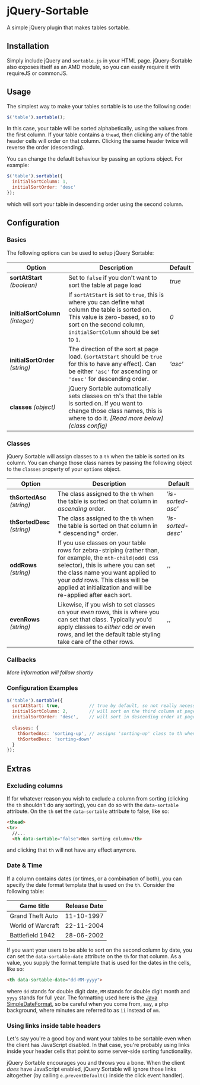 # jQuery-Sortable
A simple jQuery plugin that makes tables sortable.

## Installation
Simply include jQuery and `sortable.js` in your HTML page. jQuery-Sortable also exposes itself as an AMD module, so you can easily require it with requireJS or commonJS.

## Usage
The simplest way to make your tables sortable is to use the following code:
```javascript
$('table').sortable();
```
In this case, your table will be sorted alphabetically, using the values from the first column.
If your table contains a `thead`, then clicking any of the table header cells will order on that column. Clicking the same header twice will reverse the order (descending).

You can change the default behaviour by passing an options object. For example:
```javascript
$('table').sortable({
  initialSortColumn: 1,
  initialSortOrder: 'desc'
});
```
which will sort your table in descending order using the second column.

## Configuration
### Basics
The following options can be used to setup jQuery Sortable:

Option | Description | Default
-------|-------------|---------
**sortAtStart** *(boolean)* | Set to `false` if you don't want to sort the table at page load | *true*
**initialSortColumn** *(integer)* | If `sortAtStart` is set to `true`, this is where you can define what column the table is sorted on. This value is zero-based, so to sort on the second column, `initialSortColumn` should be set to `1`. | *0*
**initialSortOrder** *(string)* | The direction of the sort at page load. (`sortAtStart` should be `true` for this to have any effect). Can be either `'asc'` for ascending or `'desc'` for descending order. | *'asc'*
**classes** *(object)* | jQuery Sortable automatically sets classes on `th`'s that the table is sorted on. If you want to change those class names, this is where to do it. *[Read more below](class config)*

### <a name="class config"></a>Classes
jQuery Sortable will assign classes to a `th` when the table is sorted on its column. You can change those class names by passing the following object to the `classes` property of your `options` object.

Option | Description | Default
-------|-------------|--------
**thSortedAsc** *(string)* | The class assigned to the `th` when the table is sorted on that column in *ascending* order. | *'is-sorted-asc'*
**thSortedDesc** *(string)* | The class assigned to the `th` when the table is sorted on that column in * descending* order. | *'is-sorted-desc'*
**oddRows** *(string)* | If you use classes on your table rows for zebra-striping (rather than, for example, the `nth-child(odd)` css selector), this is where you can set the class name you want applied to your *odd* rows. This class will be applied at initialization and will be re-applied after each sort. | *''*
**evenRows** *(string)* | Likewise, if you wish to set classes on your *even* rows, this is where you can set that class. Typically you'd apply classes to *either* odd *or* even rows, and let the default table styling take care of the other rows. | *''*

### Callbacks
*More information will follow shortly*

### Configuration Examples
```javascript
$('table').sortable({
  sortAtStart: true,           // true by default, so not really necessary
  initialSortColumn: 2,        // will sort on the third column at page load
  initialSortOrder: 'desc',    // will sort in descending order at page load
  
  classes: {
    thSortedAsc: 'sorting-up', // assigns 'sorting-up' class to th when appropriate
    thSortedDesc: 'sorting-down'
  }
});
```

## Extras
### Excluding columns
If for whatever reason you wish to exclude a column from sorting (clicking the `th` shouldn't do any sorting), you can do so with the `data-sortable` attribute.
On the `th` set the `data-sortable` attribute to false, like so:
```html
<thead>
<tr>
  //...
  <th data-sortable="false">Non sorting column</th>
```
and clicking that `th` will not have any effect anymore.

### Date & Time
If a column contains dates (or times, or a combination of both), you can specify the date format template that is used on the `th`. Consider the following table:

Game title | Release Date
-----------|-------------
Grand Theft Auto | 11-10-1997
World of Warcraft | 22-11-2004
Battlefield 1942 | 28-06-2002

If you want your users to be able to sort on the second column by date, you can set the `data-sortable-date` attribute on the `th` for that column. As a value, you supply the format template that is used for the dates in the cells, like so:
```html
<th data-sortable-date="dd-MM-yyyy">
```
where `dd` stands for double digit date, `MM` stands for double digit month and `yyyy` stands for full year.
The formatting used here is the [Java SimpleDateFormat](http://docs.oracle.com/javase/6/docs/api/java/text/SimpleDateFormat.html), so be careful when you come from, say, a php background, where minutes are referred to as `ii` instead of `mm`. 

### Using links inside table headers
Let's say you're a good boy and want your tables to be sortable even when the client has JavaScript disabled. In that case, you're probably using links inside your header cells that point to some server-side sorting functionality.

jQuery Sortable encourages you and throws you a bone. When the client *does* have JavaScript enabled, jQuery Sortable will ignore those links altogether (by calling `e.preventDefault()` inside the click event handler).
